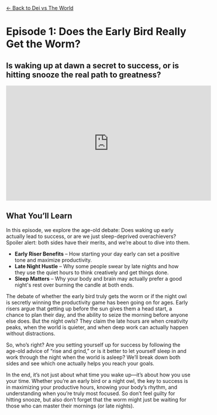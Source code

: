 <div class="container mt-5 mx-8">
  <!-- Back Button -->
  <a href="/dei-vs-world" class="btn btn-secondary mb-4">← Back to Dei vs The World</a>

  <!-- Title Section -->
  <div class="text-center mb-5">
    <h1 class="display-4">Episode 1: Does the Early Bird Really Get the Worm?</h1>
    <h2 class="text-muted">Is waking up at dawn a secret to success, or is hitting snooze the real path to greatness?</h2>
  </div>

  <!-- Video Section -->
  <div class="text-center mb-5">
    <div class="ratio ratio-16x9">
      <iframe width="560" height="315" src="https://www.youtube.com/embed/VOQE0WOAxBI?si=_3F4TpA1H9i_w9-y" title="YouTube video player" frameborder="0" allow="accelerometer; autoplay; clipboard-write; encrypted-media; gyroscope; picture-in-picture; web-share" referrerpolicy="strict-origin-when-cross-origin" allowfullscreen></iframe>
    </div>
  </div>

  <!-- Episode Content -->
  <div class="ep-content mb-3">
    <h2>What You’ll Learn</h2>
    <p>In this episode, we explore the age-old debate: Does waking up early actually lead to success, or are we just sleep-deprived overachievers? Spoiler alert: both sides have their merits, and we’re about to dive into them.</p>
    <ul class="list-group">
      <li class="list-group-item"><strong>Early Riser Benefits</strong> – How starting your day early can set a positive tone and maximize productivity.</li>
      <li class="list-group-item"><strong>Late Night Hustle</strong> – Why some people swear by late nights and how they use the quiet hours to think creatively and get things done.</li>
      <li class="list-group-item"><strong>Sleep Matters</strong> – Why your body and brain may actually prefer a good night's rest over burning the candle at both ends.</li>
    </ul>
  </div>

  <!-- Additional Content -->
  <div class="row">
    <div>
      <p>The debate of whether the early bird truly gets the worm or if the night owl is secretly winning the productivity game has been going on for ages. Early risers argue that getting up before the sun gives them a head start, a chance to plan their day, and the ability to seize the morning before anyone else does. But the night owls? They claim the late hours are when creativity peaks, when the world is quieter, and when deep work can actually happen without distractions.</p>
    </div>
    <div>
      <p>So, who’s right? Are you setting yourself up for success by following the age-old advice of “rise and grind,” or is it better to let yourself sleep in and work through the night when the world is asleep? We’ll break down both sides and see which one actually helps you reach your goals.</p>
    </div>
    <div>
      <p>In the end, it’s not just about what time you wake up—it’s about how you use your time. Whether you’re an early bird or a night owl, the key to success is in maximizing your productive hours, knowing your body’s rhythm, and understanding when you’re truly most focused. So don’t feel guilty for hitting snooze, but also don’t forget that the worm might just be waiting for those who can master their mornings (or late nights).</p>
    </div>
  </div>
</div>
